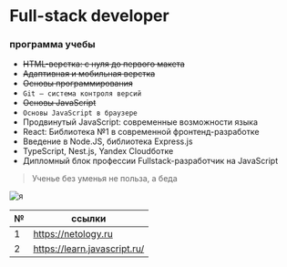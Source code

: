 # Full-stack developer


### программа учебы

- ~~HTML-верстка: с нуля до первого макета~~
- ~~Адаптивная и мобильная верстка~~
- ~~Основы программирования~~
- ```Git — система контроля версий```
- ~~Основы JavaScript~~
- ```Основы JavaScript в браузере```
- Продвинутый JavaScript: современные возможности языка
- React: Библиотека №1 в современной фронтенд-разработке
- Введение в Node.JS, библиотека Express.js
- TypeScript, Nest.js, Yandex Cloudботке
- Дипломный блок профессии Fullstack-разработчик на JavaScript

> Ученье без уменья не польза, а беда

![я](https://spaceweather.colorado.edu/sites/default/files/styles/profile_image/public/2020-01/images2_1.png?itok=Uqtm6NoE)


| № |ссылки |
| ------ | ------ |
| 1 | https://netology.ru |
| 2 | https://learn.javascript.ru/ |

